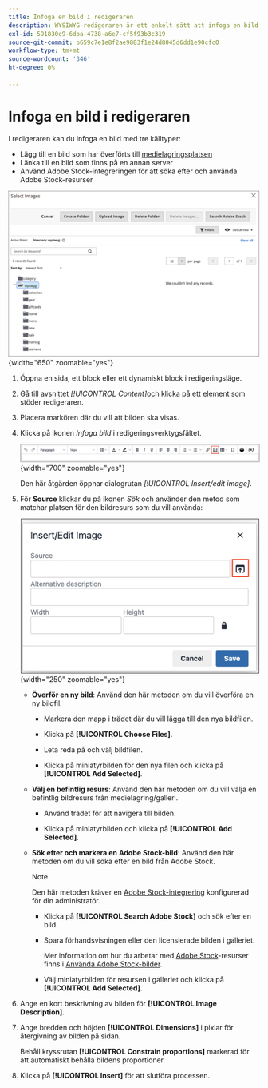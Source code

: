 ```yaml
---
title: Infoga en bild i redigeraren
description: WYSIWYG-redigeraren är ett enkelt sätt att infoga en bild från medielagringen, länka till en bild som finns på en annan server eller använda Adobe Stock-resurser.
exl-id: 591830c9-6dba-4738-a6e7-cf5f93b3c319
source-git-commit: b659c7e1e8f2ae9883f1e24d8045d6dd1e90cfc0
workflow-type: tm+mt
source-wordcount: '346'
ht-degree: 0%

---
```


# Infoga en bild i redigeraren

I redigeraren kan du infoga en bild med tre källtyper:

- Lägg till en bild som har överförts till [medielagringsplatsen](media-storage.md)
- Länka till en bild som finns på en annan server
- Använd Adobe Stock-integreringen för att söka efter och använda Adobe Stock-resurser

![Medielagring](./assets/media-storage.png){width="650" zoomable="yes"}

1. Öppna en sida, ett block eller ett dynamiskt block i redigeringsläge.

1. Gå till avsnittet _[!UICONTROL Content]_&#x200B;och klicka på ett element som stöder redigeraren.

1. Placera markören där du vill att bilden ska visas.

1. Klicka på ikonen _Infoga bild_ i redigeringsverktygsfältet.

   ![Ikonen Infoga bild](./assets/editor-toolbar-image-button.png){width="700" zoomable="yes"}

   Den här åtgärden öppnar dialogrutan _[!UICONTROL Insert/edit image]_.

1. För **Source** klickar du på ikonen _Sök_ och använder den metod som matchar platsen för den bildresurs som du vill använda:

   ![Markera sökikonen](./assets/editor-dialog-insert-image.png){width="250" zoomable="yes"}

   - **Överför en ny bild**: Använd den här metoden om du vill överföra en ny bildfil.

      - Markera den mapp i trädet där du vill lägga till den nya bildfilen.

      - Klicka på **[!UICONTROL Choose Files]**.

      - Leta reda på och välj bildfilen.

      - Klicka på miniatyrbilden för den nya filen och klicka på **[!UICONTROL Add Selected]**.

   - **Välj en befintlig resurs**: Använd den här metoden om du vill välja en befintlig bildresurs från medielagring/galleri.

      - Använd trädet för att navigera till bilden.

      - Klicka på miniatyrbilden och klicka på **[!UICONTROL Add Selected]**.

   - **Sök efter och markera en Adobe Stock-bild**: Använd den här metoden om du vill söka efter en bild från Adobe Stock.

     >[!NOTE]
     >
     >Den här metoden kräver en [Adobe Stock-integrering](adobe-stock.md) konfigurerad för din administratör.

      - Klicka på **[!UICONTROL Search Adobe Stock]** och sök efter en bild.

      - Spara förhandsvisningen eller den licensierade bilden i galleriet.

        Mer information om hur du arbetar med [Adobe Stock](https://stock.adobe.com)-resurser finns i [Använda Adobe Stock-bilder](adobe-stock-manage.md).

      - Välj miniatyrbilden för resursen i galleriet och klicka på **[!UICONTROL Add Selected]**.

1. Ange en kort beskrivning av bilden för **[!UICONTROL Image Description]**.

1. Ange bredden och höjden **[!UICONTROL Dimensions]** i pixlar för återgivning av bilden på sidan.

   Behåll kryssrutan **[!UICONTROL Constrain proportions]** markerad för att automatiskt behålla bildens proportioner.

1. Klicka på **[!UICONTROL Insert]** för att slutföra processen.
